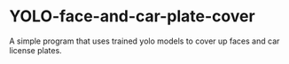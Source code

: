 # YOLO-face-and-car-plate-cover
A simple program that uses trained yolo models to cover up faces and car license plates.

